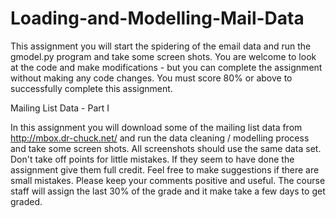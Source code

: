 # Loading-and-Modelling-Mail-Data

This assignment you will start the spidering of the email data and run the gmodel.py program and take some screen shots.
You are welcome to look at the code and make modifications - but you can complete the assignment without making any code changes.
You must score 80% or above to successfully complete this assignment.

Mailing List Data - Part I

In this assignment you will download some of the mailing list data from http://mbox.dr-chuck.net/ and run the data cleaning / modelling process and take some screen shots.
All screenshots should use the same data set.
Don't take off points for little mistakes. If they seem to have done the assignment give them full credit. Feel free to make suggestions if there are small mistakes. Please keep your comments positive and useful. The course staff will assign the last 30% of the grade and it make take a few days to get graded.
